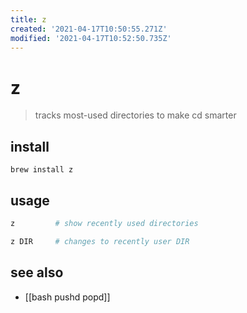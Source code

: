 ```yaml
---
title: z
created: '2021-04-17T10:50:55.271Z'
modified: '2021-04-17T10:52:50.735Z'
---
```


# z

> tracks most-used directories to make cd smarter

## install
`brew install z`

## usage
```sh
z         # show recently used directories

z DIR     # changes to recently user DIR
```

## see also
- [[bash pushd popd]]
